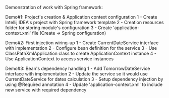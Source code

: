 Demonstration of work with Spring framework:

Demo#1: Project's creation & Application context configuration
1 - Create Intellij IDEA's project with Spring framework template
2 - Creation resources folder for storing module's configuration
3 - Create 'application-context.xml' file (Create -> Spring configuration)

Demo#2: First injection wiring-up
1 - Create CurrentDateService interface with implementation
2 - Configure bean definition for the service
3 - Use ClassPathXmlApplication class to create ApplicationContext instance
4 - Use ApplicationContext to access service instances

Demo#3: Bean's dependency handling
1 - Add TomorrowDateService interface with implementation
2 - Update the service so it would use CurrentDateService for dates calculation
3 - Setup dependency injection by using @Required annotation
4 - Update 'application-context.xml' to include new service with required dependency

